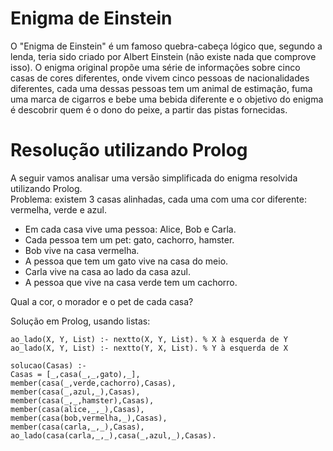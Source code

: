 # Enigma de Einstein
O "Enigma de Einstein" é um famoso quebra-cabeça lógico que, segundo a lenda, teria sido criado por Albert Einstein (não existe nada que comprove isso). O enigma original propõe uma série de informações sobre cinco casas de cores diferentes, onde vivem cinco pessoas de nacionalidades diferentes, cada uma dessas pessoas tem um animal de estimação, fuma uma marca de cigarros e bebe uma bebida diferente e o objetivo do enigma é descobrir quem é o dono do peixe, a partir das pistas fornecidas.
# Resolução utilizando Prolog
A seguir vamos analisar uma versão simplificada do enigma resolvida utilizando Prolog. \
Problema: existem 3 casas alinhadas, cada uma com uma cor diferente: vermelha, verde e azul. 

- Em cada casa vive uma pessoa: Alice, Bob e Carla.
- Cada pessoa tem um pet: gato, cachorro, hamster.
- Bob vive na casa vermelha.
- A pessoa que tem um gato vive na casa do meio.
- Carla vive na casa ao lado da casa azul.
- A pessoa que vive na casa verde tem um cachorro.

Qual a cor, o morador e o pet de cada casa?

Solução em Prolog, usando listas:

`ao_lado(X, Y, List) :- nextto(X, Y, List). % X à esquerda de Y`\
`ao_lado(X, Y, List) :- nextto(Y, X, List). % Y à esquerda de X`

`solucao(Casas) :-`\
  `Casas = [_,casa(_,_,gato),_],`\
  `member(casa(_,verde,cachorro),Casas),`\
  `member(casa(_,azul,_),Casas),`\
  `member(casa(_,_,hamster),Casas),`\
  `member(casa(alice,_,_),Casas),`\
  `member(casa(bob,vermelha,_),Casas),`\
  `member(casa(carla,_,_),Casas),`\
  `ao_lado(casa(carla,_,_),casa(_,azul,_),Casas).`

